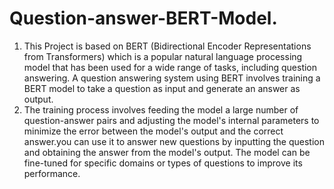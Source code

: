 # Question-answer-BERT-Model.
1. This Project is based on BERT (Bidirectional Encoder Representations from Transformers) which is a popular natural language processing model that has been used for a wide range of tasks, including question answering. A question answering system using BERT involves training a BERT model to take a question as input and generate an answer as output.
2. The training process involves feeding the model a large number of question-answer pairs and adjusting the model's internal parameters to minimize the error between the model's output and the correct answer.you can use it to answer new questions by inputting the question and obtaining the answer from the model's output. The model can be fine-tuned for specific domains or types of questions to improve its performance.
